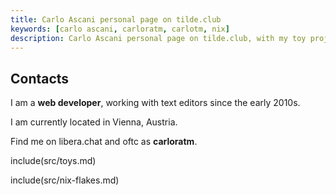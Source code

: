 ```yaml
---
title: Carlo Ascani personal page on tilde.club
keywords: [carlo ascani, carloratm, carlotm, nix]
description: Carlo Ascani personal page on tilde.club, with my toy projects and notes
---
```


## Contacts

I am a **web developer**, working with text editors since the early 2010s.

I am currently located in Vienna, Austria.

Find me on libera.chat and oftc as **carloratm**.

include(src/toys.md)

include(src/nix-flakes.md)
